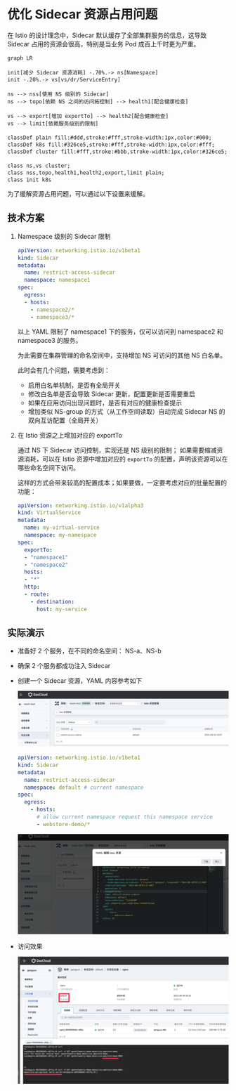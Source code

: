 # 优化 Sidecar 资源占用问题

在 Istio 的设计理念中，Sidecar 默认缓存了全部集群服务的信息，这导致 Sidecar
占用的资源会很高，特别是当业务 Pod 成百上千时更为严重。

```mermaid
graph LR

init[减少 Sidecar 资源消耗] -.70%.-> ns[Namespace]
init -.20%.-> vs[vs/dr/ServiceEntry]

ns --> nss[使用 NS 级别的 Sidecar]
ns --> topo[依赖 NS 之间的访问拓控制] --> health1[配合健康检查]

vs --> export[增加 exportTo] --> health2[配合健康检查]
vs --> limit[依赖服务级别的限制]

classDef plain fill:#ddd,stroke:#fff,stroke-width:1px,color:#000;
classDef k8s fill:#326ce5,stroke:#fff,stroke-width:1px,color:#fff;
classDef cluster fill:#fff,stroke:#bbb,stroke-width:1px,color:#326ce5;

class ns,vs cluster;
class nss,topo,health1,health2,export,limit plain;
class init k8s
```

为了缓解资源占用问题，可以通过以下设置来缓解。

## 技术方案

1. Namespace 级别的 Sidecar 限制

    ```yaml
    apiVersion: networking.istio.io/v1beta1
    kind: Sidecar
    metadata:
      name: restrict-access-sidecar
      namespace: namespace1
    spec:
      egress:
      - hosts:
        - namespace2/*
        - namespace3/*
    ```

    以上 YAML 限制了 namespace1 下的服务，仅可以访问到 namespace2 和 namespace3 的服务。

    为此需要在集群管理的命名空间中，支持增加 NS 可访问的其他 NS 白名单。

    此时会有几个问题，需要考虑到：

    - 启用白名单机制，是否有全局开关
    - 修改白名单是否会导致 Sidecar 更新，配置更新是否需要重启
    - 如果在应用访问出现问题时，是否有对应的健康检查提示
    - 增加类似 NS-group 的方式（从工作空间读取）自动完成 Sidecar NS 的双向互访配置（全局开关）

1. 在 Istio 资源之上增加对应的 exportTo

    通过 NS 下 Sidecar 访问控制，实现还是 NS 级别的限制；
    如果需要缩减资源消耗，可以在 Istio 资源中增加对应的 `exportTo` 的配置，声明该资源可以在哪些命名空间下访问。

    这样的方式会带来较高的配置成本；如果要做，一定要考虑对应的批量配置的功能：

    ```yaml
    apiVersion: networking.istio.io/v1alpha3
    kind: VirtualService
    metadata:
      name: my-virtual-service
      namespace: my-namespace
    spec:
      exportTo:
      - "namespace1"
      - "namespace2"
      hosts:
      - "*"
      http:
      - route:
        - destination:
          host: my-service
    ```

## 实际演示

- 准备好 2 个服务，在不同的命名空间： NS-a、NS-b
- 确保 2 个服务都成功注入 Sidecar
- 创建一个 Sidecar 资源，YAML 内容参考如下

    ![sidecar](images/sidecar.png)

    ```yaml
    apiVersion: networking.istio.io/v1beta1
    kind: Sidecar
    metadata:
      name: restrict-access-sidecar
      namespace: default # current namespace
    spec:
      egress:
        - hosts:
          # allow current namespace request this namespace service
          - webstore-demo/*
    ```

    ![yaml](./images/yaml1.png)

- 访问效果

    ![访问效果](./images/effect.png)
